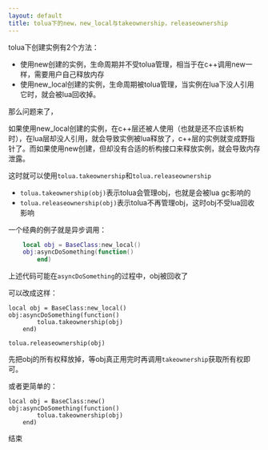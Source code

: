 ```yaml
---
layout: default
title: tolua下的new，new_local与takeownership，releaseownership
---
```


tolua下创建实例有2个方法：

* 使用new创建的实例，生命周期并不受tolua管理，相当于在c++调用new一样，需要用户自己释放内存
* 使用new_local创建的实例，生命周期被tolua管理，当实例在lua下没人引用它时，就会被lua回收掉。

那么问题来了，

如果使用new_local创建的实例，在c++层还被人使用（也就是还不应该析构时），在lua层却没人引用，就会导致实例被lua释放了，c++层的实例就变成野指针了。而如果使用new创建，但却没有合适的析构接口来释放实例，就会导致内存泄露。

这时就可以使用`tolua.takeownership`和`tolua.releaseownership`

* `tolua.takeownership(obj)`表示tolua会管理obj，也就是会被lua gc影响的
* `tolua.releaseownership(obj)`表示tolua不再管理obj，这时obj不受lua回收影响

一个经典的例子就是异步调用：

```lua
    local obj = BaseClass:new_local()
    obj:asyncDoSomething(function()
        end)
```

上述代码可能在`asyncDoSomething`的过程中，obj被回收了

可以改成这样：

    local obj = BaseClass:new_local()
    obj:asyncDoSomething(function()
            tolua.takeownership(obj)
        end)

    tolua.releaseownership(obj)

先把obj的所有权释放掉，等obj真正用完时再调用`takeownership`获取所有权即可。

或者更简单的：

    local obj = BaseClass:new()
    obj:asyncDoSomething(function()
            tolua.takeownership(obj)
        end)

结束
